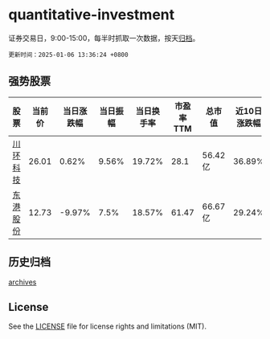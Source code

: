 # quantitative-investment

证券交易日，9:00-15:00，每半时抓取一次数据，按天[归档](archives)。

`更新时间：2025-01-06 13:36:24 +0800`

## 强势股票

|股票|当前价|当日涨跌幅|当日振幅|当日换手率|市盈率TTM|总市值|近10日涨跌幅|
|----|----|----|----|----|----|----|----|
|[川环科技](https://xueqiu.com/S/SZ300547)|26.01|0.62%|9.56%|19.72%|28.1|56.42亿|36.89%|
|[东港股份](https://xueqiu.com/S/SZ002117)|12.73|-9.97%|7.5%|18.57%|61.47|66.67亿|29.24%|

## 历史归档

[archives](archives)

## License

See the [LICENSE](LICENSE) file for license rights and limitations (MIT).